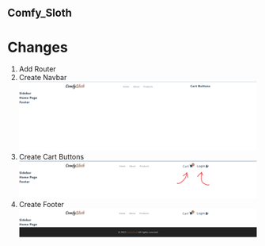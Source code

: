 ## Comfy_Sloth

# Changes

1. Add Router
2. Create Navbar
   <img alt="Navbar" src="./src/images/Navbar.png">
3. Create Cart Buttons
   <img alt="Navbar" src="./src/images/Cart-buttons.png">
4. Create Footer
   <img alt="Navbar" src="./src/images/Footer.png">
